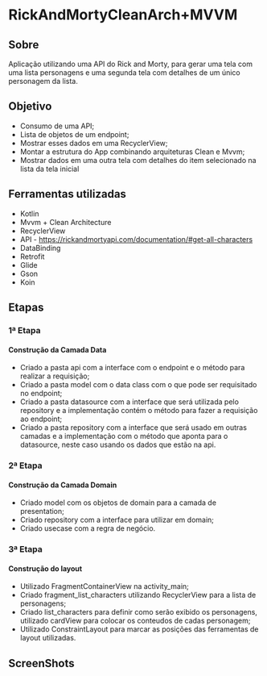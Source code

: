 # RickAndMortyCleanArch+MVVM

## Sobre
Aplicação utilizando uma API do Rick and Morty, para gerar uma tela com uma lista personagens e uma segunda tela com detalhes de um único personagem da lista.

## Objetivo
- Consumo de uma API;
- Lista de objetos de um endpoint;
- Mostrar esses dados em uma RecyclerView;
- Montar a estrutura do App combinando arquiteturas Clean e Mvvm;
- Mostrar dados em uma outra tela com detalhes do item selecionado na lista da tela inicial

## Ferramentas utilizadas
- Kotlin
- Mvvm + Clean Architecture
- RecyclerView
- API - https://rickandmortyapi.com/documentation/#get-all-characters
- DataBinding 
- Retrofit
- Glide
- Gson
- Koin

## Etapas

### 1ª Etapa
#### Construção da Camada Data
- Criado a pasta api com a interface com o endpoint e o método para realizar a requisição;
- Criado a pasta model com o data class com o que pode ser requisitado no endpoint;
- Criado a pasta datasource com a interface que será utilizada pelo repository e a implementação contém o método para fazer a requisição ao endpoint;
- Criado a pasta repository com a interface que será usado em outras camadas e a implementação com o método que aponta para o datasource, neste caso usando os dados que estão na api.

### 2ª Etapa
#### Construção da Camada Domain
- Criado model com os objetos de domain para a camada de presentation;
- Criado repository com a interface para utilizar em domain;
- Criado usecase com a regra de negócio.

### 3ª Etapa
#### Construção do layout
- Utilizado FragmentContainerView na activity_main;
- Criado fragment_list_characters utilizando RecyclerView para a lista de personagens;
- Criado list_characters para definir como serão exibido os personagens, utilizado cardView para colocar os conteudos de cadas personagem;
- Utilizado ConstraintLayout para marcar as posições das ferramentas de layout utilizadas.

## ScreenShots
